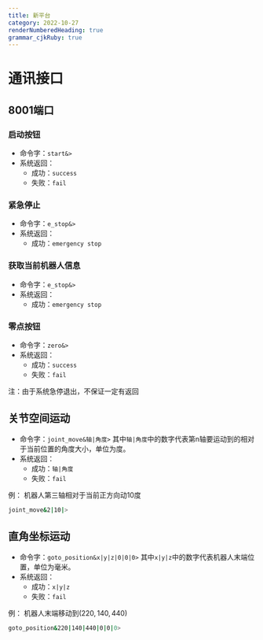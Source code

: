 ```yaml
---
title: 新平台 
category: 2022-10-27
renderNumberedHeading: true
grammar_cjkRuby: true
---
```



# 通讯接口
## 8001端口
### 启动按钮
- 命令字：`start&>`
- 系统返回：
	- 成功：`success`
	- 失败：`fail`
### 紧急停止
- 命令字：`e_stop&>`
- 系统返回：
	- 成功：`emergency stop`
### 获取当前机器人信息
- 命令字：`e_stop&>`
- 系统返回：
	- 成功：`emergency stop`

### 零点按钮
- 命令字：`zero&>`
- 系统返回：
	- 成功：`success`
	- 失败：`fail`



注：由于系统急停退出，不保证一定有返回

 ## 关节空间运动
 - 命令字：`joint_move&轴|角度>`
	其中`轴|角度`中的数字代表第n轴要运动到的相对于当前位置的角度大小，单位为度。
- 系统返回：
	- 成功：`轴|角度`
	- 失败：`fail`

例：
机器人第三轴相对于当前正方向动10度
``` bash
joint_move&2|10|>
```

 ## 直角坐标运动
 - 命令字：`goto_position&x|y|z|0|0|0>`
	其中`x|y|z`中的数字代表机器人末端位置，单位为毫米。
- 系统返回：
	- 成功：`x|y|z`
	- 失败：`fail`

例：
机器人末端移动到$(220,140,440)$
``` bash
goto_position&220|140|440|0|0|0>
```